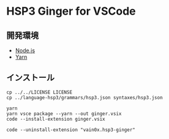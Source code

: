 # HSP3 Ginger for VSCode

## 開発環境

- [Node.js](https://nodejs.org)
- [Yarn](https://yarnpkg.com)

## インストール

```
cp ../../LICENSE LICENSE
cp ../language-hsp3/grammars/hsp3.json syntaxes/hsp3.json

yarn
yarn vsce package --yarn --out ginger.vsix
code --install-extension ginger.vsix
```

```
code --uninstall-extension "vain0x.hsp3-ginger"
```
